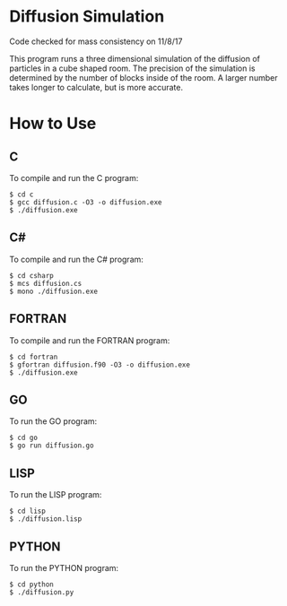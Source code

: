 
# Diffusion Simulation

Code checked for mass consistency on 11/8/17 

This program runs a three dimensional simulation of the diffusion of particles in a cube shaped room. The precision of the simulation is determined by the number of blocks inside of the room. A larger number takes longer to calculate, but is more accurate. 

# How to Use

## C
To compile and run the C program:
```
$ cd c
$ gcc diffusion.c -O3 -o diffusion.exe
$ ./diffusion.exe
```
## C#
To compile and run the C# program:
```
$ cd csharp
$ mcs diffusion.cs
$ mono ./diffusion.exe
```

## FORTRAN
To compile and run the FORTRAN program:
```
$ cd fortran
$ gfortran diffusion.f90 -O3 -o diffusion.exe
$ ./diffusion.exe
```

## GO
To run the GO program:
```
$ cd go
$ go run diffusion.go
```

## LISP
To run the LISP program:
```
$ cd lisp
$ ./diffusion.lisp
```

## PYTHON
To run the PYTHON program:
```
$ cd python
$ ./diffusion.py
```
